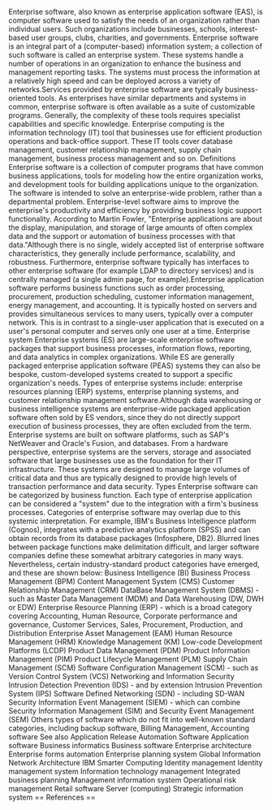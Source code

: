 Enterprise software, also known as enterprise application software
(EAS), is computer software used to satisfy the needs of an organization
rather than individual users. Such organizations include businesses,
schools, interest-based user groups, clubs, charities, and governments.
Enterprise software is an integral part of a (computer-based)
information system; a collection of such software is called an
enterprise system. These systems handle a number of operations in an
organization to enhance the business and management reporting tasks. The
systems must process the information at a relatively high speed and can
be deployed across a variety of networks.Services provided by enterprise
software are typically business-oriented tools. As enterprises have
similar departments and systems in common, enterprise software is often
available as a suite of customizable programs. Generally, the complexity
of these tools requires specialist capabilities and specific knowledge.
Enterprise computing is the information technology (IT) tool that
businesses use for efficient production operations and back-office
support. These IT tools cover database management, customer relationship
management, supply chain management, business process management and so
on. Definitions Enterprise software is a collection of computer programs
that have common business applications, tools for modeling how the
entire organization works, and development tools for building
applications unique to the organization. The software is intended to
solve an enterprise-wide problem, rather than a departmental problem.
Enterprise-level software aims to improve the enterprise\'s productivity
and efficiency by providing business logic support functionality.
According to Martin Fowler, \"Enterprise applications are about the
display, manipulation, and storage of large amounts of often complex
data and the support or automation of business processes with that
data.\"Although there is no single, widely accepted list of enterprise
software characteristics, they generally include performance,
scalability, and robustness. Furthermore, enterprise software typically
has interfaces to other enterprise software (for example LDAP to
directory services) and is centrally managed (a single admin page, for
example).Enterprise application software performs business functions
such as order processing, procurement, production scheduling, customer
information management, energy management, and accounting. It is
typically hosted on servers and provides simultaneous services to many
users, typically over a computer network. This is in contrast to a
single-user application that is executed on a user\'s personal computer
and serves only one user at a time. Enterprise system Enterprise systems
(ES) are large-scale enterprise software packages that support business
processes, information flows, reporting, and data analytics in complex
organizations. While ES are generally packaged enterprise application
software (PEAS) systems they can also be bespoke, custom-developed
systems created to support a specific organization\'s needs. Types of
enterprise systems include: enterprise resources planning (ERP) systems,
enterprise planning systems, and customer relationship management
software.Although data warehousing or business intelligence systems are
enterprise-wide packaged application software often sold by ES vendors,
since they do not directly support execution of business processes, they
are often excluded from the term. Enterprise systems are built on
software platforms, such as SAP\'s NetWeaver and Oracle\'s Fusion, and
databases. From a hardware perspective, enterprise systems are the
servers, storage and associated software that large businesses use as
the foundation for their IT infrastructure. These systems are designed
to manage large volumes of critical data and thus are typically designed
to provide high levels of transaction performance and data security.
Types Enterprise software can be categorized by business function. Each
type of enterprise application can be considered a \"system\" due to the
integration with a firm\'s business processes. Categories of enterprise
software may overlap due to this systemic interpretation. For example,
IBM\'s Business Intelligence platform (Cognos), integrates with a
predictive analytics platform (SPSS) and can obtain records from its
database packages (Infosphere, DB2). Blurred lines between package
functions make delimitation difficult, and larger software companies
define these somewhat arbitrary categories in many ways. Nevertheless,
certain industry-standard product categories have emerged, and these are
shown below: Business Intelligence (BI) Business Process Management
(BPM) Content Management System (CMS) Customer Relationship Management
(CRM) DataBase Management System (DBMS) - such as Master Data Management
(MDM) and Data Warehousing (DW, DWH or EDW) Enterprise Resource Planning
(ERP) - which is a broad category covering Accounting, Human Resource,
Corporate performance and governance, Customer Services, Sales,
Procurement, Production, and Distribution Enterprise Asset Management
(EAM) Human Resource Management (HRM) Knowledge Management (KM) Low-code
Development Platforms (LCDP) Product Data Management (PDM) Product
Information Management (PIM) Product Lifecycle Management (PLM) Supply
Chain Management (SCM) Software Configuration Management (SCM) - such as
Version Control System (VCS) Networking and Information Security
Intrusion Detection Prevention (IDS) - and by extension Intrusion
Prevention System (IPS) Software Defined Networking (SDN) - including
SD-WAN Security Information Event Management (SIEM) - which can combine
Security Information Management (SIM) and Security Event Management
(SEM) Others types of software which do not fit into well-known standard
categories, including backup software, Billing Management, Accounting
software See also Application Release Automation Software Application
software Business informatics Business software Enterprise architecture
Enterprise forms automation Enterprise planning system Global
Information Network Architecture IBM Smarter Computing Identity
management Identity management system Information technology management
Integrated business planning Management information system Operational
risk management Retail software Server (computing) Strategic information
system == References ==
